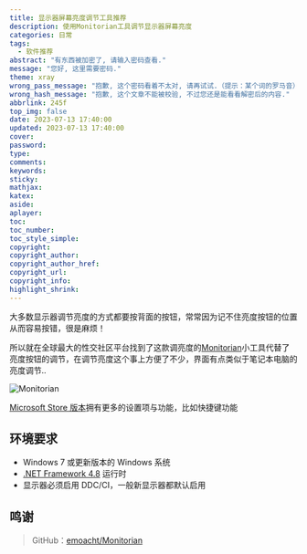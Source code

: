 ```yaml
---
title: 显示器屏幕亮度调节工具推荐
description: 使用Monitorian工具调节显示器屏幕亮度
categories: 日常
tags:
  - 软件推荐
abstract: "有东西被加密了, 请输入密码查看."
message: "您好, 这里需要密码."
theme: xray
wrong_pass_message: "抱歉, 这个密码看着不太对, 请再试试.（提示：某个词的罗马音）"
wrong_hash_message: "抱歉, 这个文章不能被校验, 不过您还是能看看解密后的内容."
abbrlink: 245f
top_img: false
date: 2023-07-13 17:40:00
updated: 2023-07-13 17:40:00
cover:
password:
type:
comments:
keywords:
sticky:
mathjax:
katex:
aside:
aplayer:
toc:
toc_number:
toc_style_simple:
copyright:
copyright_author:
copyright_author_href:
copyright_url:
copyright_info:
highlight_shrink:
---
```


大多数显示器调节亮度的方式都要按背面的按钮，常常因为记不住亮度按钮的位置从而容易按错，很是麻烦！

所以就在全球最大的性交社区平台找到了这款调亮度的[Monitorian](https://github.com/emoacht/Monitorian)小工具代替了亮度按钮的调节，在调节亮度这个事上方便了不少，界面有点类似于笔记本电脑的亮度调节..

![Monitorian](/img/202307131718127.webp)

[Microsoft Store 版本](https://www.microsoft.com/store/apps/9nw33j738bl0)拥有更多的设置项与功能，比如快捷键功能

## 环境要求

- Windows 7 或更新版本的 Windows 系统
- [.NET Framework 4.8](https://dotnet.microsoft.com/zh-cn/download/dotnet-framework) 运行时
- 显示器必须启用 DDC/CI，一般新显示器都默认启用

## 鸣谢

> GitHub：[emoacht/Monitorian](https://github.com/emoacht/Monitorian)
